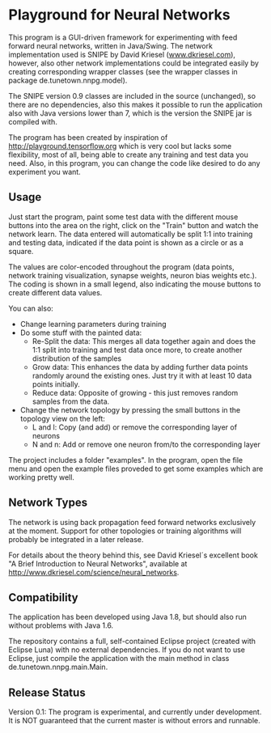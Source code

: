 # Playground for Neural Networks

This program is a GUI-driven framework for experimenting with feed forward neural networks, written in Java/Swing. The network implementation used is SNIPE by David Kriesel (www.dkriesel.com), however, also other network implementations could be integrated easily by creating corresponding wrapper classes (see the wrapper classes in package de.tunetown.nnpg.model).

The SNIPE version 0.9 classes are included in the source (unchanged), so there are no dependencies, also this makes it possible to run the application also with Java versions lower than 7, which is the version the SNIPE jar is compiled with.

The program has been created by inspiration of http://playground.tensorflow.org which is very cool but lacks some flexibility, most of all, being able to create any training and test data you need. Also, in this program, you can change the code like desired to do any experiment you want.

## Usage

Just start the program, paint some test data with the different mouse buttons into the area on the right, click on the "Train" button and watch the network learn. The data entered will automatically be split 1:1 into training and testing data, indicated if the data point is shown as a circle or as a square. 

The values are color-encoded throughout the program (data points, network training visualization, synapse weights, neuron bias weights etc.). The coding is shown in a small legend, also indicating the mouse buttons to create different data values. 

You can also:

- Change learning parameters during training 
- Do some stuff with the painted data:
	- Re-Split the data: This merges all data together again and does the 1:1 split into training and test data once more, to create another distribution of the samples 
	- Grow data: This enhances the data by adding further data points randomly around the existing ones. Just try it with at least 10 data points initially.
	- Reduce data: Opposite of growing - this just removes random samples from the data.
- Change the network topology by pressing the small buttons in the topology view on the left:
	- L and l: Copy (and add) or remove the corresponding layer of neurons 
	- N and n: Add or remove one neuron from/to the corresponding layer 

The project includes a folder "examples". In the program, open the file menu and open the example files proveded to get some examples which are working pretty well.  

## Network Types

The network is using back propagation feed forward networks exclusively at the moment. Support for other topologies or training algorithms will probably be integrated in a later release.

For details about the theory behind this, see David Kriesel´s excellent book "A Brief Introduction to Neural Networks", available at http://www.dkriesel.com/science/neural_networks.

## Compatibility

The application has been developed using Java 1.8, but should also run without problems with Java 1.6. 

The repository contains a full, self-contained Eclipse project (created with Eclipse Luna) with no external dependencies. If you do not want to use Eclipse, just compile the application with the main method in class de.tunetown.nnpg.main.Main.

## Release Status

Version 0.1: The program is experimental, and currently under development. It is NOT guaranteed that the current master is without errors and runnable.   
